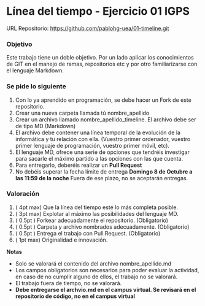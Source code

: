 # Línea del tiempo - Ejercicio 01 IGPS

URL Repositorio: https://github.com/pablohg-uea/01-timeline.git

### Objetivo

Este trabajo tiene un doble objetivo. Por un lado aplicar los conocimientos de GIT en el manejo de ramas, repositorios etc y por otro familiarizarse con el lenguaje Markdown.

### Se pide lo siguiente

1. Con lo ya aprendido en programación, se debe hacer un Fork de este repositorio.
2. Crear una nueva carpeta llamada tú  nombre_apellido
3. Crear un archivo llamado nombre_apellido_timeline. El archivo debe ser de tipo MD (Markdown)
4. El archivo debe contener una línea temporal de la evolución de la informática y tu relación con ella. (Vuestro primer ordenador, vuestro primer lenguaje de programación, vuestro primer móvil, etc).
5. El lenguaje MD, ofrece una serie de opciones que tendréis investigar para sacarle el máximo partido a las opciones con las que cuenta.
6. Para entregarlo, deberéis realizar un **Pull Request**
7. No debéis superar la fecha limite de entrega **Domingo 8 de Octubre a las 11:59 de la noche** Fuera de ese plazo, no se aceptarán entregas.

### Valoración 

1. ( 4pt max) Que la línea del tiempo esté lo más completa posible.
2. ( 3pt max) Explotar al máximo las posibilidades del lenguaje MD.
3. ( 0.5pt  ) Forkear adecuadamente el repositorio.       (Obligatorio)
4. ( 0.5pt  ) Carpeta y archivo nombrados adecuadamente.  (Obligatorio)
5. ( 0.5pt  ) Entrega el trabajo con Pull Request.        (Obligatorio)
6. ( 1pt max) Originalidad e innovación.

**Notas** 
  * Solo se valorará el contenido del archivo nombre_apellido.md
  * Los campos obligatorios son necesarios para poder evaluar la actividad, en caso de no cumplir alguno de ellos, el trabajo no se valorará.
  * El trabajo fuera de tiempo, no se valorará.
  * **Debe entregarse el archvio.md en el campus virtual. Se revisará en el repositorio de código, no en el campus virtual**
